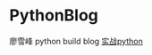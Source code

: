# PythonBlog
廖雪峰 python build blog [实战python](https://www.liaoxuefeng.com/wiki/0014316089557264a6b348958f449949df42a6d3a2e542c000/001432170876125c96f6cc10717484baea0c6da9bee2be4000)
